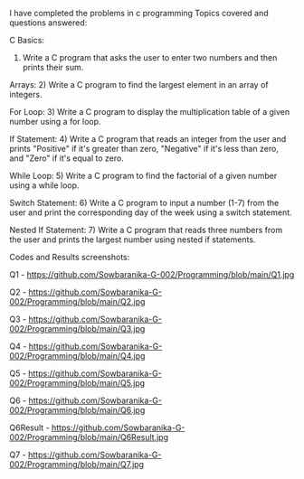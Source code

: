 I have completed the problems in c programming
Topics covered and questions answered:

C Basics:
1) Write a C program that asks the user to enter two numbers and then prints their sum.

Arrays:
2) Write a C program to find the largest element in an array of integers.

For Loop:
3) Write a C program to display the multiplication table of a given number using a for loop.

If Statement:
4) Write a C program that reads an integer from the user and prints "Positive" if it's greater than zero, "Negative" if it's less than zero, and "Zero" if it's equal to zero.

While Loop:
5) Write a C program to find the factorial of a given number using a while loop.

Switch Statement:
6) Write a C program to input a number (1-7) from the user and print the corresponding day of the week using a switch statement.

Nested If Statement:
7) Write a C program that reads three numbers from the user and prints the largest number using nested if statements.

Codes and Results screenshots: 

Q1 - https://github.com/Sowbaranika-G-002/Programming/blob/main/Q1.jpg

Q2 - https://github.com/Sowbaranika-G-002/Programming/blob/main/Q2.jpg

Q3 - https://github.com/Sowbaranika-G-002/Programming/blob/main/Q3.jpg

Q4 - https://github.com/Sowbaranika-G-002/Programming/blob/main/Q4.jpg

Q5 - https://github.com/Sowbaranika-G-002/Programming/blob/main/Q5.jpg

Q6 - https://github.com/Sowbaranika-G-002/Programming/blob/main/Q6.jpg

Q6Result - https://github.com/Sowbaranika-G-002/Programming/blob/main/Q6Result.jpg

Q7 - https://github.com/Sowbaranika-G-002/Programming/blob/main/Q7.jpg
